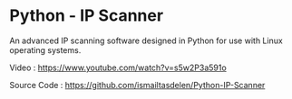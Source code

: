 # Python - IP Scanner

An advanced IP scanning software designed in Python for use with Linux operating systems.

Video : https://www.youtube.com/watch?v=s5w2P3a591o

Source Code : https://github.com/ismailtasdelen/Python-IP-Scanner
